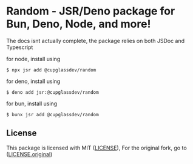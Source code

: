 # Random - JSR/Deno package for Bun, Deno, Node, and more!

The docs isnt actually complete, the package relies on both JSDoc and Typescript

for node, install using
```shell
$ npx jsr add @cupglassdev/random
```

for deno, install using
```shell
$ deno add jsr:@cupglassdev/random
```

for bun, install using
```shell
$ bunx jsr add @cupglassdev/random
```

## License
This package is licensed with MIT ([LICENSE](./LICENSE)), For the original fork, go to ([LICENSE.original](./LICENSE.original))
